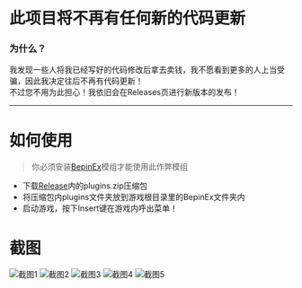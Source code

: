 # 此项目将不再有任何新的代码更新

### 为什么？
我发现一些人将我已经写好的代码修改后拿去卖钱，我不愿看到更多的人上当受骗，因此我决定往后不再有代码更新！<br>
不过您不用为此担心！我依旧会在Releases页进行新版本的发布！

---

# 如何使用
> 你必须安装[BepinEx](https://github.com/BepInEx/BepInEx)模组才能使用此作弊模组

- 下载[Release](https://github.com/xiaodo1337/Content-Warning-Cheat/releases)内的plugins.zip压缩包
- 将压缩包内plugins文件夹放到游戏根目录里的BepinEx文件夹内
- 启动游戏，按下Insert键在游戏内呼出菜单！

# 截图
![截图1](https://raw.githubusercontent.com/xiaodo1337/Content-Warning-Cheat/master/1.png)
![截图2](https://raw.githubusercontent.com/xiaodo1337/Content-Warning-Cheat/master/2.png)
![截图3](https://raw.githubusercontent.com/xiaodo1337/Content-Warning-Cheat/master/3.png)
![截图4](https://raw.githubusercontent.com/xiaodo1337/Content-Warning-Cheat/master/4.png)
![截图5](https://raw.githubusercontent.com/xiaodo1337/Content-Warning-Cheat/master/5.png)
